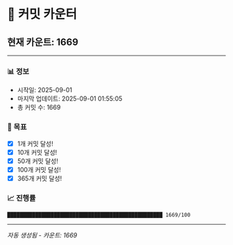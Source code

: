 # 🔢 커밋 카운터

## 현재 카운트: 1669

---

### 📊 정보
- 시작일: 2025-09-01
- 마지막 업데이트: 2025-09-01 01:55:05
- 총 커밋 수: 1669

### 🎯 목표
- [x] 1개 커밋 달성!
- [x] 10개 커밋 달성!
- [x] 50개 커밋 달성!
- [x] 100개 커밋 달성!
- [x] 365개 커밋 달성!

### 📈 진행률
```
██████████████████████████████████████████████████ 1669/100
```

---
*자동 생성됨 - 카운트: 1669*
